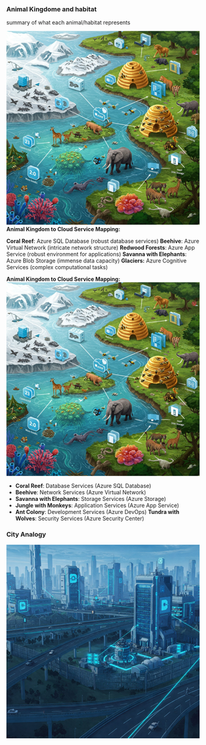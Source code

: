 ### Animal Kingdome and habitat
 summary of what each animal/habitat represents

![Animal/habitat Analogy](animal-kingdom-cloud.jfif)
**Animal Kingdom to Cloud Service Mapping:**

**Coral Reef**: Azure SQL Database (robust database services)
**Beehive**: Azure Virtual Network (intricate network structure)
**Redwood Forests**: Azure App Service (robust environment for applications)
**Savanna with Elephants**: Azure Blob Storage (immense data capacity)
**Glaciers:** Azure Cognitive Services (complex computational tasks)


 **Animal Kingdom to Cloud Service Mapping:**
![Animal Kingdome Analogy](animal-kingdom-cloud.jfif)


- **Coral Reef**: Database Services (Azure SQL Database)
- **Beehive**: Network Services (Azure Virtual Network)
- **Savanna with Elephants**: Storage Services (Azure Storage)
- **Jungle with Monkeys**: Application Services (Azure App Service)
- **Ant Colony**: Development Services (Azure DevOps)
  **Tundra with Wolves**: Security Services (Azure Security Center)
### City Analogy
![City Analogy](City-cloud.jfif)




